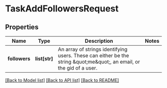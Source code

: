 # TaskAddFollowersRequest

## Properties
Name | Type | Description | Notes
------------ | ------------- | ------------- | -------------
**followers** | **list[str]** | An array of strings identifying users. These can either be the string \&quot;me\&quot;, an email, or the gid of a user. | 

[[Back to Model list]](../README.md#documentation-for-models) [[Back to API list]](../README.md#documentation-for-api-endpoints) [[Back to README]](../README.md)

